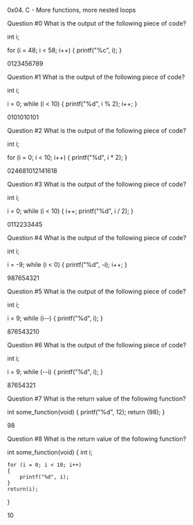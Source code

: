 0x04. C - More functions, more nested loops

Question #0
What is the output of the following piece of code?

int i;

for (i = 48; i < 58; i++)
{
    printf("%c", i);
}

0123456789

Question #1
What is the output of the following piece of code?

int i;

i = 0;
while (i < 10)
{
    printf("%d", i % 2);
    i++;
}

0101010101

Question #2
What is the output of the following piece of code?

int i;

for (i = 0; i < 10; i++)
{
    printf("%d", i * 2);
}

024681012141618

Question #3
What is the output of the following piece of code?

int i;

i = 0;
while (i < 10)
{
    i++;
    printf("%d", i / 2);
}

0112233445

Question #4
What is the output of the following piece of code?

int i;

i = -9;
while (i < 0)
{
    printf("%d", -i);
    i++;
}

987654321

Question #5
What is the output of the following piece of code?

int i;

i = 9;
while (i--)
{
    printf("%d", i);
}

876543210

Question #6
What is the output of the following piece of code?

int i;

i = 9;
while (--i)
{
    printf("%d", i);
}

87654321

Question #7
What is the return value of the following function?

int some_function(void)
{
    printf("%d", 12);
    return (98);
}

98

Question #8
What is the return value of the following function?

int some_function(void)
{
    int i;

    for (i = 0; i < 10; i++)
    {
        printf("%d", i);
    }
    return(i);
}

10
